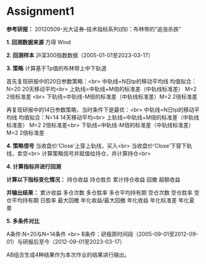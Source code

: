 
Assignment1
==========

**参考研报：**
20120509-光大证券-技术指标系列(四)：布林带的“追涨杀跌”

**1. 回测数据来源**
万得 Wind

**2. 回测样本**
沪深300指数数据（2005-01-01至2023-03-17）

**3. 策略**
计算基于Tp值的布林带上中下轨道 

首先复现研报中的20日参数策略：\<br>
中轨线=N日tp的移动平均线 均值拟合：N=20 20天移动平均\<br> 
上轨线=中轨线+M倍的标准差（中轨线标准差） M=2 2倍标准差 \<br>
下轨线=中轨线-M倍的标准差（中轨线标准差）M=2 2倍标准差

再复现研报中的14日参数策略，当时条件下是最优：\<br>
中轨线=N日tp的移动平均线 均值拟合：N=14 14天移动平均\<br>
上轨线=中轨线+M倍的标准差（中轨线标准差） M=2 2倍标准差\<br>
下轨线=中轨线-M倍的标准差（中轨线标准差）M=2 2倍标准差

**4. 策略信号**
当收盘价'Close'上穿上轨线，买入\<br>
当收盘价'Close'下穿下轨线，卖空\<br>
计算策略信号并赋值给持仓，并计算持仓\<br>

**4. 计算指标并进行回测**

**计算以下指标变化情况：**
持仓收益
持仓胜负
累计持仓收益
回撤
超额收益

**并输出结果：**
累计收益 
多仓次数 
多仓胜率
多仓平均持有期
空仓次数
空仓胜率
空仓平均持有期
日胜率
最大回撤
年化收益/最大回撤
年化收益
年化标准差
年化夏普 

**5. 多条件对比**

A条件:N=20与N=14条件 \<br>
B条件：研报原时间段（2005-09-01至2012-09-01）与研报后至今（2012-09-01至2023-03-17）

AB组合生成4种结果作为本次作业的结果进行输出。
